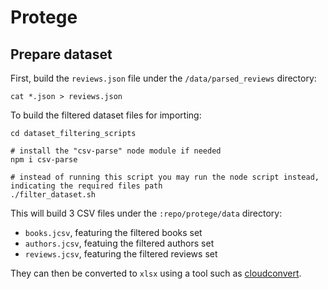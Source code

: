 # Protege

## Prepare dataset

First, build the `reviews.json` file under the `/data/parsed_reviews` directory:

```
cat *.json > reviews.json
```

To build the filtered dataset files for importing:

```
cd dataset_filtering_scripts

# install the "csv-parse" node module if needed
npm i csv-parse

# instead of running this script you may run the node script instead, indicating the required files path
./filter_dataset.sh
```

This will build 3 CSV files under the `:repo/protege/data` directory:

- `books.jcsv`, featuring the filtered books set
- `authors.jcsv`, featuing the filtered authors set
- `reviews.jcsv`, featuring the filtered reviews set

They can then be converted to `xlsx` using a tool such as [cloudconvert](https://cloudconvert.com/csv-to-xlsx).